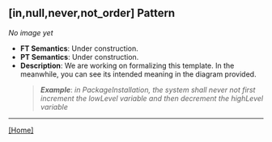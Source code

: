 ## [in,null,never,not_order] Pattern
_No image yet_
 * **FT Semantics**: Under construction.
 * **PT Semantics**: Under construction.
 * **Description**: We are working on formalizing this template. In the meanwhile, you can see its intended meaning in the diagram provided.
   > **_Example_**: _in PackageInstallation,  the system shall never not first  increment the lowLevel variable and then  decrement the highLevel variable_   
***
[[Home]](../semantics.md)